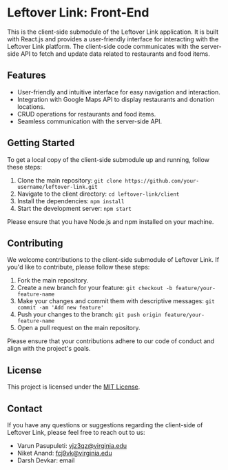 # Leftover Link: Front-End

This is the client-side submodule of the Leftover Link application. It is built with React.js and provides a user-friendly interface for interacting with the Leftover Link platform. The client-side code communicates with the server-side API to fetch and update data related to restaurants and food items.

## Features

- User-friendly and intuitive interface for easy navigation and interaction.
- Integration with Google Maps API to display restaurants and donation locations.
- CRUD operations for restaurants and food items.
- Seamless communication with the server-side API.

## Getting Started

To get a local copy of the client-side submodule up and running, follow these steps:

1. Clone the main repository: `git clone https://github.com/your-username/leftover-link.git`
2. Navigate to the client directory: `cd leftover-link/client`
3. Install the dependencies: `npm install`
4. Start the development server: `npm start`

Please ensure that you have Node.js and npm installed on your machine.

## Contributing

We welcome contributions to the client-side submodule of Leftover Link. If you'd like to contribute, please follow these steps:

1. Fork the main repository.
2. Create a new branch for your feature: `git checkout -b feature/your-feature-name`
3. Make your changes and commit them with descriptive messages: `git commit -am 'Add new feature'`
4. Push your changes to the branch: `git push origin feature/your-feature-name`
5. Open a pull request on the main repository.

Please ensure that your contributions adhere to our code of conduct and align with the project's goals.

## License

This project is licensed under the [MIT License](../LICENSE).

## Contact

If you have any questions or suggestions regarding the client-side of Leftover Link, please feel free to reach out to us:

- Varun Pasupuleti: vjz3qz@virginia.edu
- Niket Anand: fcj9vk@virginia.edu
- Darsh Devkar: email
